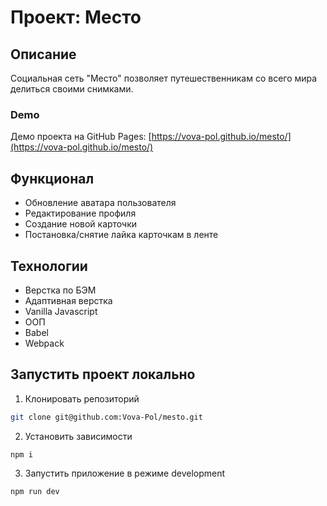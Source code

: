 # Проект: Место

## Описание

Социальная сеть "Место" позволяет путешественникам со всего мира делиться своими снимками.

### Demo

Демо проекта на GitHub Pages: [https://vova-pol.github.io/mesto/](https://vova-pol.github.io/mesto/)

## Функционал

- Обновление аватара пользователя
- Редактирование профиля
- Создание новой карточки
- Постановка/снятие лайка карточкам в ленте

## Технологии

- Верстка по БЭМ
- Адаптивная верстка
- Vanilla Javascript
- ООП
- Babel
- Webpack

## Запустить проект локально

1. Клонировать репозиторий

```sh
git clone git@github.com:Vova-Pol/mesto.git
```

2. Установить зависимости

```sh
npm i
```

3. Запустить приложение в режиме development

```sh
npm run dev
```

